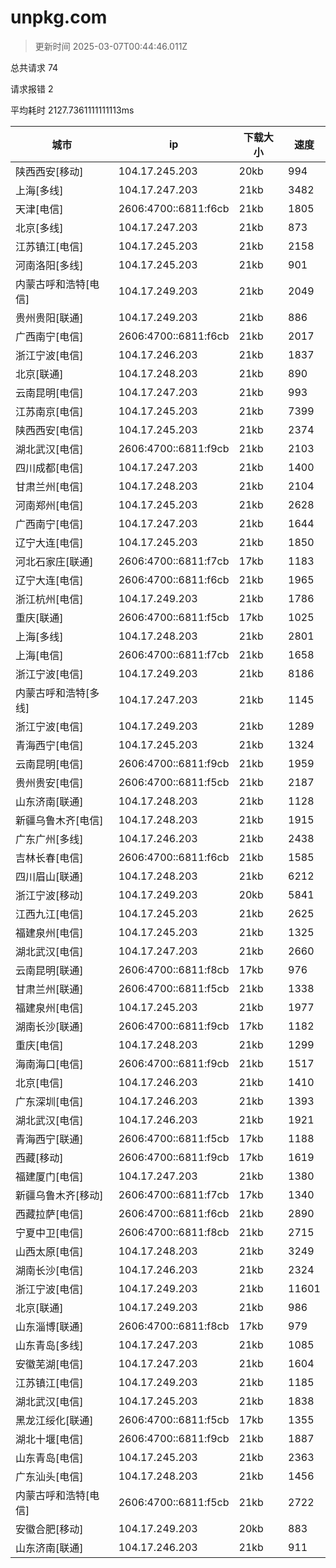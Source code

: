 
  # unpkg.com

  > 更新时间 2025-03-07T00:44:46.011Z
  
  总共请求 74

  请求报错 2

  平均耗时 2127.7361111111113ms

|城市|ip|下载大小|速度|
|-----|----------|---|---|
|陕西西安[移动]|104.17.245.203|20kb|994|
|上海[多线]|104.17.247.203|21kb|3482|
|天津[电信]|2606:4700::6811:f6cb|21kb|1805|
|北京[多线]|104.17.247.203|21kb|873|
|江苏镇江[电信]|104.17.245.203|21kb|2158|
|河南洛阳[多线]|104.17.245.203|21kb|901|
|内蒙古呼和浩特[电信]|104.17.249.203|21kb|2049|
|贵州贵阳[联通]|104.17.249.203|21kb|886|
|广西南宁[电信]|2606:4700::6811:f6cb|21kb|2017|
|浙江宁波[电信]|104.17.246.203|21kb|1837|
|北京[联通]|104.17.248.203|21kb|890|
|云南昆明[电信]|104.17.247.203|21kb|993|
|江苏南京[电信]|104.17.245.203|21kb|7399|
|陕西西安[电信]|104.17.245.203|21kb|2374|
|湖北武汉[电信]|2606:4700::6811:f9cb|21kb|2103|
|四川成都[电信]|104.17.247.203|21kb|1400|
|甘肃兰州[电信]|104.17.248.203|21kb|2104|
|河南郑州[电信]|104.17.245.203|21kb|2628|
|广西南宁[电信]|104.17.247.203|21kb|1644|
|辽宁大连[电信]|104.17.245.203|21kb|1850|
|河北石家庄[联通]|2606:4700::6811:f7cb|17kb|1183|
|辽宁大连[电信]|2606:4700::6811:f6cb|21kb|1965|
|浙江杭州[电信]|104.17.249.203|21kb|1786|
|重庆[联通]|2606:4700::6811:f5cb|17kb|1025|
|上海[多线]|104.17.248.203|21kb|2801|
|上海[电信]|2606:4700::6811:f7cb|21kb|1658|
|浙江宁波[电信]|104.17.249.203|21kb|8186|
|内蒙古呼和浩特[多线]|104.17.247.203|21kb|1145|
|浙江宁波[电信]|104.17.249.203|21kb|1289|
|青海西宁[电信]|104.17.245.203|21kb|1324|
|云南昆明[电信]|2606:4700::6811:f9cb|21kb|1959|
|贵州贵安[电信]|2606:4700::6811:f5cb|21kb|2187|
|山东济南[联通]|104.17.248.203|21kb|1128|
|新疆乌鲁木齐[电信]|104.17.248.203|21kb|1915|
|广东广州[多线]|104.17.246.203|21kb|2438|
|吉林长春[电信]|2606:4700::6811:f6cb|21kb|1585|
|四川眉山[联通]|104.17.248.203|21kb|6212|
|浙江宁波[移动]|104.17.249.203|20kb|5841|
|江西九江[电信]|104.17.245.203|21kb|2625|
|福建泉州[电信]|104.17.245.203|21kb|1325|
|湖北武汉[电信]|104.17.247.203|21kb|2660|
|云南昆明[联通]|2606:4700::6811:f8cb|17kb|976|
|甘肃兰州[联通]|2606:4700::6811:f5cb|21kb|1338|
|福建泉州[电信]|104.17.245.203|21kb|1977|
|湖南长沙[联通]|2606:4700::6811:f9cb|17kb|1182|
|重庆[电信]|104.17.248.203|21kb|1299|
|海南海口[电信]|2606:4700::6811:f9cb|21kb|1517|
|北京[电信]|104.17.246.203|21kb|1410|
|广东深圳[电信]|104.17.246.203|21kb|1393|
|湖北武汉[电信]|104.17.246.203|21kb|1921|
|青海西宁[联通]|2606:4700::6811:f5cb|17kb|1188|
|西藏[移动]|2606:4700::6811:f9cb|17kb|1619|
|福建厦门[电信]|104.17.247.203|21kb|1380|
|新疆乌鲁木齐[移动]|2606:4700::6811:f7cb|17kb|1340|
|西藏拉萨[电信]|2606:4700::6811:f6cb|21kb|2890|
|宁夏中卫[电信]|2606:4700::6811:f8cb|21kb|2715|
|山西太原[电信]|104.17.248.203|21kb|3249|
|湖南长沙[电信]|104.17.246.203|21kb|2324|
|浙江宁波[电信]|104.17.249.203|21kb|11601|
|北京[联通]|104.17.249.203|21kb|986|
|山东淄博[联通]|2606:4700::6811:f8cb|17kb|979|
|山东青岛[多线]|104.17.247.203|21kb|1085|
|安徽芜湖[电信]|104.17.247.203|21kb|1604|
|江苏镇江[电信]|104.17.249.203|21kb|1185|
|湖北武汉[电信]|104.17.245.203|21kb|1838|
|黑龙江绥化[联通]|2606:4700::6811:f5cb|17kb|1355|
|湖北十堰[电信]|2606:4700::6811:f9cb|21kb|1887|
|山东青岛[电信]|104.17.245.203|21kb|2363|
|广东汕头[电信]|104.17.248.203|21kb|1456|
|内蒙古呼和浩特[电信]|2606:4700::6811:f5cb|21kb|2722|
|安徽合肥[移动]|104.17.249.203|20kb|883|
|山东济南[联通]|104.17.246.203|21kb|911|

  